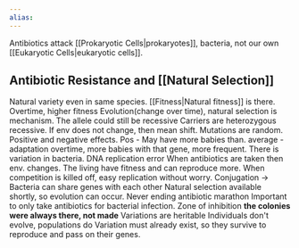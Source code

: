 ```yaml
---
alias:
---
```

Antibiotics attack [[Prokaryotic Cells|prokaryotes]], bacteria, not our own [[Eukaryotic Cells|eukaryotic cells]].

## Antibiotic Resistance and [[Natural Selection]]
Natural variety even in same species. [[Fitness|Natural fitness]] is there.  Overtime, higher fitness 
Evolution(change over time), natural selection is mechanism.
The allele could still be recessive
Carriers are heterozygous recessive.
If env does not change, then mean shift.
Mutations are random.
Positive and negative effects.
Pos - May have more babies than. average - adaptation
overtime, more babies with that gene, more frequent.
There is variation in bacteria. DNA replication error
When antibiotics are taken then env. changes.
The living have fitness and can reproduce more.
When competition is killed off, easy replication without worry.
Conjugation -> Bacteria can share genes with each other
Natural selection available shortly, so evolution can occur.
Never ending antibiotic marathon
Important to only take antibiotics for bacterial infection.
Zone of inhibition
**the colonies were always there, not made**
Variations are heritable
Individuals don't evolve, populations do
Variation must already exist, so they survive to reproduce and pass on their genes.